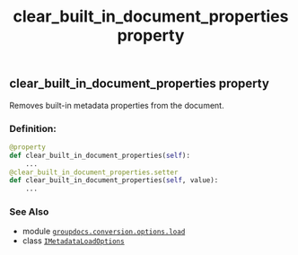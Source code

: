 ﻿---
title: clear_built_in_document_properties property
second_title: GroupDocs.Conversion for Python via .NET API References
description: 
type: docs
weight: 30
url: /python-net/groupdocs.conversion.options.load/imetadataloadoptions/clear_built_in_document_properties/
is_root: false
---

## clear_built_in_document_properties property


Removes built-in metadata properties from the document.
### Definition:
```python
@property
def clear_built_in_document_properties(self):
    ...
@clear_built_in_document_properties.setter
def clear_built_in_document_properties(self, value):
    ...
```

### See Also
* module [`groupdocs.conversion.options.load`](../../)
* class [`IMetadataLoadOptions`](/conversion/python-net/groupdocs.conversion.options.load/imetadataloadoptions)
